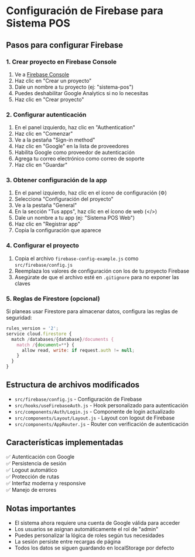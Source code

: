 # Configuración de Firebase para Sistema POS

## Pasos para configurar Firebase

### 1. Crear proyecto en Firebase Console

1. Ve a [Firebase Console](https://console.firebase.google.com/)
2. Haz clic en "Crear un proyecto"
3. Dale un nombre a tu proyecto (ej: "sistema-pos")
4. Puedes deshabilitar Google Analytics si no lo necesitas
5. Haz clic en "Crear proyecto"

### 2. Configurar autenticación

1. En el panel izquierdo, haz clic en "Authentication"
2. Haz clic en "Comenzar"
3. Ve a la pestaña "Sign-in method"
4. Haz clic en "Google" en la lista de proveedores
5. Habilita Google como proveedor de autenticación
6. Agrega tu correo electrónico como correo de soporte
7. Haz clic en "Guardar"

### 3. Obtener configuración de la app

1. En el panel izquierdo, haz clic en el ícono de configuración (⚙️)
2. Selecciona "Configuración del proyecto"
3. Ve a la pestaña "General"
4. En la sección "Tus apps", haz clic en el ícono de web (</>)
5. Dale un nombre a tu app (ej: "Sistema POS Web")
6. Haz clic en "Registrar app"
7. Copia la configuración que aparece

### 4. Configurar el proyecto

1. Copia el archivo `firebase-config-example.js` como `src/firebase/config.js`
2. Reemplaza los valores de configuración con los de tu proyecto Firebase
3. Asegúrate de que el archivo esté en `.gitignore` para no exponer las claves

### 5. Reglas de Firestore (opcional)

Si planeas usar Firestore para almacenar datos, configura las reglas de seguridad:

```javascript
rules_version = '2';
service cloud.firestore {
  match /databases/{database}/documents {
    match /{document=**} {
      allow read, write: if request.auth != null;
    }
  }
}
```

## Estructura de archivos modificados

- `src/firebase/config.js` - Configuración de Firebase
- `src/hooks/useFirebaseAuth.js` - Hook personalizado para autenticación
- `src/components/Auth/Login.js` - Componente de login actualizado
- `src/components/Layout/Layout.js` - Layout con logout de Firebase
- `src/components/AppRouter.js` - Router con verificación de autenticación

## Características implementadas

✅ Autenticación con Google  
✅ Persistencia de sesión  
✅ Logout automático  
✅ Protección de rutas  
✅ Interfaz moderna y responsive  
✅ Manejo de errores  

## Notas importantes

- El sistema ahora requiere una cuenta de Google válida para acceder
- Los usuarios se asignan automáticamente el rol de "admin"
- Puedes personalizar la lógica de roles según tus necesidades
- La sesión persiste entre recargas de página
- Todos los datos se siguen guardando en localStorage por defecto
